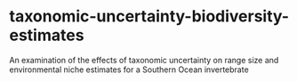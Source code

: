 # taxonomic-uncertainty-biodiversity-estimates
An examination of the effects of taxonomic uncertainty on range size and environmental niche estimates for a Southern Ocean invertebrate
